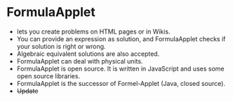 # FormulaApplet
* lets you create problems on HTML pages or in Wikis. 
* You can provide an expression as solution, and FormulaApplet checks if your solution is right or wrong.
* Algebraic equivalent solutions are also accepted.
* FormulaApplet can deal with physical units.
* FormulaApplet is open source. It is written in JavaScript and uses some open source libraries.
* FormulaApplet is the successor of Formel-Applet (Java, closed source).
* <s>Update</s>

